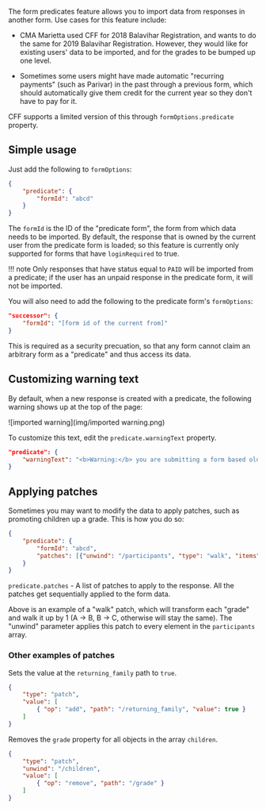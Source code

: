 The form predicates feature allows you to import data from responses in another form. Use cases for this feature include:

- CMA Marietta used CFF for 2018 Balavihar Registration, and wants to do the same for 2019 Balavihar Registration. However, they would like for existing users' data to be imported, and for the grades to be bumped up one level.

- Sometimes some users might have made automatic "recurring payments" (such as Parivar) in the past through a previous form, which should automatically give them credit for the current year so they don't have to pay for it.

CFF supports a limited version of this through `formOptions.predicate` property.

## Simple usage
Just add the following to `formOptions`:

```json
{
    "predicate": {
        "formId": "abcd"
    }
}
```

The `formId` is the ID of the "predicate form", the form from which data needs to be imported. By default, the response that is owned by the current user from the predicate form is loaded; so this feature is currently only supported for forms that have `loginRequired` to true.

!!! note
    Only responses that have status equal to `PAID` will be imported from a predicate; if the user has an unpaid response in the predicate form, it will not be imported.

You will also need to add the following to the predicate form's `formOptions`:

```json
"successor": {
    "formId": "[form id of the current from]"
}
```

This is required as a security precuation, so that any form cannot claim an arbitrary form as a "predicate" and thus access its data.

## Customizing warning text
By default, when a new response is created with a predicate, the following warning shows up at the top of the page:

![imported warning](img/imported warning.png)

To customize this text, edit the `predicate.warningText` property.

```json
"predicate": {
    "warningText": "<b>Warning:</b> you are submitting a form based old information from a predicate form."
}
```

## Applying patches
Sometimes you may want to modify the data to apply patches, such as promoting children up a grade. This is how you do so:

```json
{
    "predicate": {
        "formId": "abcd",
        "patches": [{"unwind": "/participants", "type": "walk", "items": ["A","B","C"], "path": "/grade"}]
    }
}
```

`predicate.patches` - A list of patches to apply to the response. All the patches get sequentially applied to the form data.

Above is an example of a "walk" patch, which will transform each "grade" and walk it up by 1 (A -> B, B -> C, otherwise will stay the same). The "unwind" parameter applies this patch to every element in the `participants` array.

### Other examples of patches

Sets the value at the `returning_family` path to `true`.
```json
{
    "type": "patch",
    "value": [
        { "op": "add", "path": "/returning_family", "value": true }
    ]
}
```

Removes the `grade` property for all objects in the array `children`.
```json
{
    "type": "patch",
    "unwind": "/children",
    "value": [
        { "op": "remove", "path": "/grade" }
    ]
}
```

<!--
This is still an idea, not an actual feature yet.

## Propagating paid status for recurring payments
In this use case, imagine that people signed up for Balavihar in 2019 and did recurring payments. You want those *previous* recurring payments, if they are still active, to allow for a certain discount (such as a % off, or giving free,) this year as well.

When the import happens, the `predicate` property of the response is set to the id of the predicate. (todo: do this in formResponseNew). (todo: allow paymentInfo.items to include this property and work on frontend, validate on backend.)

```json
"paymentInfo": {
    "items": [
        {
            "name": "$50 new member fee",
            "description": "desc",
            "amount": "50",
            "quantity": "1 - $PREDICATE"
        }
    ]
}
```

We need to store RECURRING_ACTIVE on both the predicate and current response, updating everything as needed when RECURRING_ACTIVE is changed. The following configuration makes the current response have a $0 amount_owed when RECURRING_ACTIVE is true:

```json
"paymentInfo": {
    "items": [
        {
            "name": "Full discount for recurring payment members",
            "description": "desc",
            "amount": "-1 * $total",
            "quantity": "$RECURRING_ACTIVE"
        }
    ]
}
```
-->